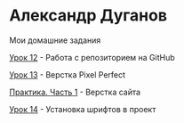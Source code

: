 
# Александр Дуганов
Мои домашние задания

[Урок 12](aodugano.github.io/Lesson_12/src "Первый статичный сайт на Bootstrap") - Работа с репозиторием на GitHub


[Урок 13](aodugano.github.io/Lesson_13/src "Адаптивная верстка") - Верстка Pixel Perfect

[Практика. Часть 1](aodugano.github.io/Practice/src/) - Верстка сайта

[Урок 14](aodugano.github.io/Lesson_14/ "Модуль 5") - Установка шрифтов в проект

